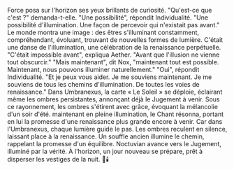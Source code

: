 Force posa sur l'horizon
ses yeux brillants de curiosité.
"Qu'est-ce que c'est ?"
demanda-t-elle.
"Une possibilité",
répondit Individualité.
"Une possibilité d'illumination.
Une façon de percevoir
qui n'existait pas avant."
Le monde montra une image :
des êtres s'illuminant constamment,
compréhendant,
évoluant,
trouvant de nouvelles formes
de lumière.
C'était une danse de l'illumination,
une célébration
de la renaissance perpétuelle.
"C'était impossible avant",
expliqua Aether.
"Avant que l'illusion
ne vienne tout obscurcir."
"Mais maintenant",
dit Nox,
"maintenant tout est possible.
Maintenant,
nous pouvons illuminer
naturellement."
"Oui",
répondit Individualité.
"Et je peux vous aider.
Je me souviens maintenant.
Je me souviens de tous les chemins
d'illumination.
De toutes les voies
de renaissance."
Dans Umbranexus,
la carte « Le Soleil » se déploie,
éclairant même les ombres persistantes,
annonçant déjà le Jugement à venir.
Sous ce rayonnement,
les ombres s'étirent avec grâce,
évoquant la mélancolie d'un soir d'été.
maintenant en pleine illumination,
le Chant résonna,
portant en lui la promesse
d'une renaissance plus grande
encore à venir.
Car dans l'Umbranexus,
chaque lumière guide le pas.
Les ombres reculent en silence,
laissant place à la renaissance.
Un souffle ancien illumine le chemin,
rappelant la promesse d'un équilibre.
Noctuvian avance vers le Jugement,
illuminé par la vérité.
À l'horizon, un jour nouveau se prépare,
prêt à disperser les vestiges de la nuit.
🌌🕯️
